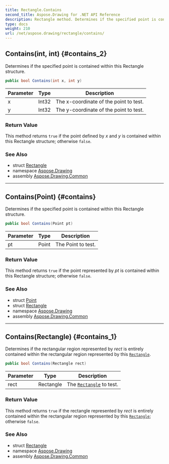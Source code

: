 ```yaml
---
title: Rectangle.Contains
second_title: Aspose.Drawing for .NET API Reference
description: Rectangle method. Determines if the specified point is contained within this Rectangle structure
type: docs
weight: 210
url: /net/aspose.drawing/rectangle/contains/
---
```

## Contains(int, int) {#contains_2}

Determines if the specified point is contained within this Rectangle structure.

```csharp
public bool Contains(int x, int y)
```

| Parameter | Type | Description |
| --- | --- | --- |
| x | Int32 | The x-coordinate of the point to test. |
| y | Int32 | The y-coordinate of the point to test. |

### Return Value

This method returns `true` if the point defined by *x* and *y* is contained within this Rectangle structure; otherwise `false`.

### See Also

* struct [Rectangle](../)
* namespace [Aspose.Drawing](../../rectangle/)
* assembly [Aspose.Drawing.Common](../../../)

---

## Contains(Point) {#contains}

Determines if the specified point is contained within this Rectangle structure.

```csharp
public bool Contains(Point pt)
```

| Parameter | Type | Description |
| --- | --- | --- |
| pt | Point | The Point to test. |

### Return Value

This method returns `true` if the point represented by *pt* is contained within this Rectangle structure; otherwise `false`.

### See Also

* struct [Point](../../point/)
* struct [Rectangle](../)
* namespace [Aspose.Drawing](../../rectangle/)
* assembly [Aspose.Drawing.Common](../../../)

---

## Contains(Rectangle) {#contains_1}

Determines if the rectangular region represented by *rect* is entirely contained within the rectangular region represented by this [`Rectangle`](../).

```csharp
public bool Contains(Rectangle rect)
```

| Parameter | Type | Description |
| --- | --- | --- |
| rect | Rectangle | The [`Rectangle`](../) to test. |

### Return Value

This method returns `true` if the rectangle represented by *rect* is entirely contained within the rectangular region represented by this [`Rectangle`](../); otherwise `false`.

### See Also

* struct [Rectangle](../)
* namespace [Aspose.Drawing](../../rectangle/)
* assembly [Aspose.Drawing.Common](../../../)


